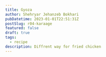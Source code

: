 ```yaml
---
title: Gyoza
author: Shehryar Jehanzeb Bokhari
pubDatetime: 2023-01-01T22:51:31Z
postSlug: r04-karaage
featured: false
draft: true
tags:
  - recipe
description: Diffrent way for fried chicken
---
```

